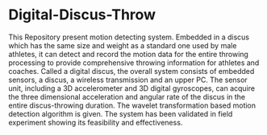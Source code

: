 # Digital-Discus-Throw
This Repository present motion 
detecting system. Embedded in a discus which has the same size 
and weight as a standard one used by male athletes, it can detect 
and record the motion data for the entire throwing processing to 
provide comprehensive throwing information for athletes and 
coaches. Called a digital discus, the overall system consists of 
embedded sensors, a discus, a wireless transmission and an upper 
PC. The sensor unit, including a 3D accelerometer and 3D digital 
gyroscopes, can acquire the three dimensional acceleration and 
angular rate of the discus in the entire discus-throwing duration. 
The wavelet transformation based motion detection algorithm is 
given. The system has been validated in field experiment showing 
its feasibility and effectiveness.
